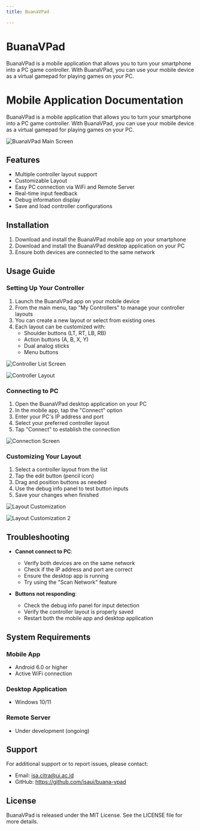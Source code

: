 ```yaml
---
title: BuanaVPad

---
```


# BuanaVPad

BuanaVPad is a mobile application that allows you to turn your smartphone into a PC game controller. With BuanaVPad, you can use your mobile device as a virtual gamepad for playing games on your PC.

# Mobile Application Documentation


BuanaVPad is a mobile application that allows you to turn your smartphone into a PC game controller. With BuanaVPad, you can use your mobile device as a virtual gamepad for playing games on your PC.

![BuanaVPad Main Screen](docs/home.png)

## Features

- Multiple controller layout support
- Customizable Layout
- Easy PC connection via WiFi and Remote Server
- Real-time input feedback
- Debug information display
- Save and load controller configurations

## Installation

1. Download and install the BuanaVPad mobile app on your smartphone
2. Download and install the BuanaVPad desktop application on your PC
3. Ensure both devices are connected to the same network

## Usage Guide

### Setting Up Your Controller

1. Launch the BuanaVPad app on your mobile device
2. From the main menu, tap "My Controllers" to manage your controller layouts
3. You can create a new layout or select from existing ones
4. Each layout can be customized with:
   - Shoulder buttons (LT, RT, LB, RB)
   - Action buttons (A, B, X, Y)
   - Dual analog sticks
   - Menu buttons

![Controller List Screen](docs/controller_list.png)

![Controller Layout](docs/layout_preview.png)


### Connecting to PC

1. Open the BuanaVPad desktop application on your PC
2. In the mobile app, tap the "Connect" option
3. Enter your PC's IP address and port
4. Select your preferred controller layout
5. Tap "Connect" to establish the connection

![Connection Screen](docs/connect_pc.png)


### Customizing Your Layout

1. Select a controller layout from the list
2. Tap the edit button (pencil icon)
3. Drag and position buttons as needed
4. Use the debug info panel to test button inputs
5. Save your changes when finished

![Layout Customization](docs/layout_sidebar.png)

![Layout Customization 2](docs/layout_edit.png)


## Troubleshooting

- **Cannot connect to PC**: 
  - Verify both devices are on the same network
  - Check if the IP address and port are correct
  - Ensure the desktop app is running
  - Try using the "Scan Network" feature

- **Buttons not responding**:
  - Check the debug info panel for input detection
  - Verify the controller layout is properly saved
  - Restart both the mobile app and desktop application

## System Requirements

### Mobile App
- Android 6.0 or higher
- Active WiFi connection

### Desktop Application
- Windows 10/11

### Remote Server
- Under development (ongoing)

## Support

For additional support or to report issues, please contact:
- Email: isa.citra@ui.ac.id
- GitHub: https://github.com/isaui/buana-vpad

## License

BuanaVPad is released under the MIT License. See the LICENSE file for more details.